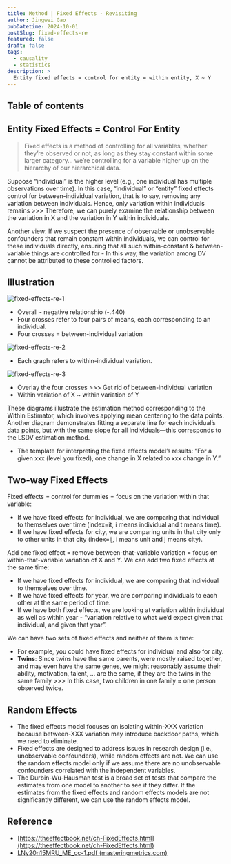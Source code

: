 ```yaml
---
title: Method | Fixed Effects - Revisiting
author: Jingwei Gao
pubDatetime: 2024-10-01
postSlug: fixed-effects-re
featured: false
draft: false
tags:
  - causality
  - statistics
description: >
  Entity fixed effects = control for entity = within entity, X ~ Y
---
```


## Table of contents

## Entity Fixed Effects = Control For Entity

> Fixed effects is a method of controlling for all variables, whether they’re observed or not, as long as they stay constant within some larger category… we’re controlling for a variable higher up on the hierarchy of our hierarchical data.

Suppose “individual” is the higher level (e.g., one individual has multiple observations over time). In this case, “individual” or “entity” fixed effects control for between-individual variation, that is to say, removing any variation between individuals. Hence, only variation within individuals remains >>> Therefore, we can purely examine the relationship between the variation in X and the variation in Y within individuals.

Another view: If we suspect the presence of observable or unobservable confounders that remain constant within individuals, we can control for these individuals directly, ensuring that all such within-constant & between-variable things are controlled for - In this way, the variation among DV cannot be attributed to these controlled factors.

## Illustration

![fixed-effects-re-1](/assets/fixed-effects-re-1.png)

- Overall - negative relationshio (-.440)
- Four crosses refer to four pairs of means, each corresponding to an individual.
- Four crosses = between-individual variation

![fixed-effects-re-2](/assets/fixed-effects-re-2.png)

- Each graph refers to within-individual variation.

![fixed-effects-re-3](/assets/fixed-effects-re-3.png)

- Overlay the four crosses >>> Get rid of between-individual variation
- Within variation of X ~ within variation of Y

These diagrams illustrate the estimation method corresponding to the Within Estimator, which involves applying mean centering to the data points. Another diagram demonstrates fitting a separate line for each individual’s data points, but with the same slope for all individuals—this corresponds to the LSDV estimation method.

- The template for interpreting the fixed effects model’s results: “For a given xxx (level you fixed), one change in X related to xxx change in Y.”

## Two-way Fixed Effects

Fixed effects = control for dummies = focus on the variation within that variable:

- If we have fixed effects for individual, we are comparing that individual to themselves over time (index=it, i means individual and t means time).
- If we have fixed effects for city, we are comparing units in that city only to other units in that city (index=ij, i means unit and j means city).

Add one fixed effect = remove between-that-variable variation = focus on within-that-variable variation of X and Y. We can add two fixed effects at the same time:

- If we have fixed effects for individual, we are comparing that individual to themselves over time.
- If we have fixed effects for year, we are comparing individuals to each other at the same period of time.
- If we have both fixed effects, we are looking at variation within individual as well as within year - “variation relative to what we’d expect given that individual, and given that year”.

We can have two sets of fixed effects and neither of them is time:

- For example, you could have fixed effects for individual and also for city.
- **Twins**: Since twins have the same parents, were mostly raised together, and may even have the same genes, we might reasonably assume their ability, motivation, talent, … are the same, if they are the twins in the same family >>> In this case, two children in one family ≈ one person observed twice.

## Random Effects

- The fixed effects model focuses on isolating within-XXX variation because between-XXX variation may introduce backdoor paths, which we need to eliminate.
- Fixed effects are designed to address issues in research design (i.e., unobservable confounders), while random effects are not. We can use the random effects model only if we assume there are no unobservable confounders correlated with the independent variables.
- The Durbin-Wu-Hausman test is a broad set of tests that compare the estimates from one model to another to see if they differ. If the estimates from the fixed effects and random effects models are not significantly different, we can use the random effects model.

## Reference

- [https://theeffectbook.net/ch-FixedEffects.html](https://theeffectbook.net/ch-FixedEffects.html)
- [LNy20n15MRU_ME_cc-1.pdf (masteringmetrics.com)](https://www.masteringmetrics.com/wp-content/uploads/2020/07/LNy20n15MRU_ME_cc-1.pdf)

